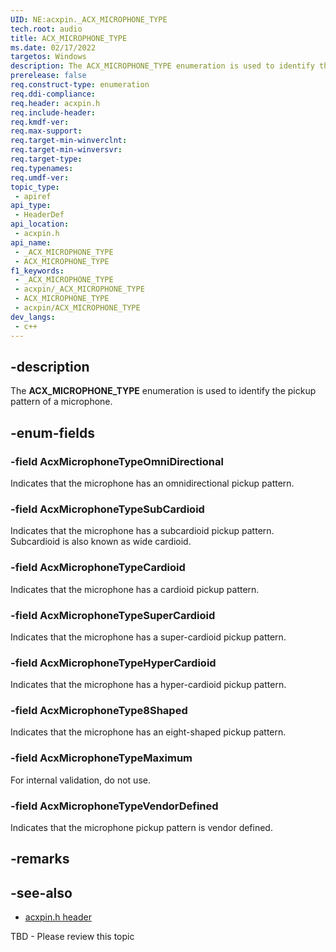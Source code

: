 ```yaml
---
UID: NE:acxpin._ACX_MICROPHONE_TYPE
tech.root: audio
title: ACX_MICROPHONE_TYPE
ms.date: 02/17/2022
targetos: Windows
description: The ACX_MICROPHONE_TYPE enumeration is used to identify the pickup pattern of a microphone.
prerelease: false
req.construct-type: enumeration
req.ddi-compliance: 
req.header: acxpin.h
req.include-header: 
req.kmdf-ver: 
req.max-support: 
req.target-min-winverclnt: 
req.target-min-winversvr: 
req.target-type: 
req.typenames: 
req.umdf-ver: 
topic_type:
 - apiref
api_type:
 - HeaderDef
api_location:
 - acxpin.h
api_name:
 - _ACX_MICROPHONE_TYPE
 - ACX_MICROPHONE_TYPE
f1_keywords:
 - _ACX_MICROPHONE_TYPE
 - acxpin/_ACX_MICROPHONE_TYPE
 - ACX_MICROPHONE_TYPE
 - acxpin/ACX_MICROPHONE_TYPE
dev_langs:
 - c++
---
```


## -description

The **ACX_MICROPHONE_TYPE** enumeration is used to identify the pickup pattern of a microphone.

## -enum-fields

### -field AcxMicrophoneTypeOmniDirectional

Indicates that the microphone has an omnidirectional pickup pattern.

### -field AcxMicrophoneTypeSubCardioid

Indicates that the microphone has a subcardioid pickup pattern. Subcardioid is also known as wide cardioid.

### -field AcxMicrophoneTypeCardioid

Indicates that the microphone has a cardioid pickup pattern.

### -field AcxMicrophoneTypeSuperCardioid

Indicates that the microphone has a super-cardioid pickup pattern.

### -field AcxMicrophoneTypeHyperCardioid

Indicates that the microphone has a hyper-cardioid pickup pattern.

### -field AcxMicrophoneType8Shaped

Indicates that the microphone has an eight-shaped pickup pattern.

### -field AcxMicrophoneTypeMaximum

For internal validation, do not use.

### -field AcxMicrophoneTypeVendorDefined

Indicates that the microphone pickup pattern is vendor defined.

## -remarks

## -see-also

- [acxpin.h header](index.md)

TBD - Please review this topic
